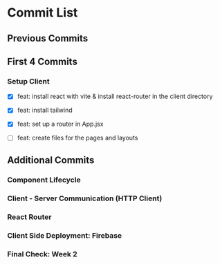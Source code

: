 # Commit List
## Previous Commits
## First 4 Commits
### Setup Client
- [x] feat: install react with vite & install react-router in the client directory
- [x] feat: install tailwind
- [x] feat: set up a router in App.jsx
- [ ] feat: create files for the pages and layouts


## Additional Commits

### Component Lifecycle
### Client - Server Communication (HTTP Client)
### React Router
### Client Side Deployment: Firebase
### Final Check: Week 2